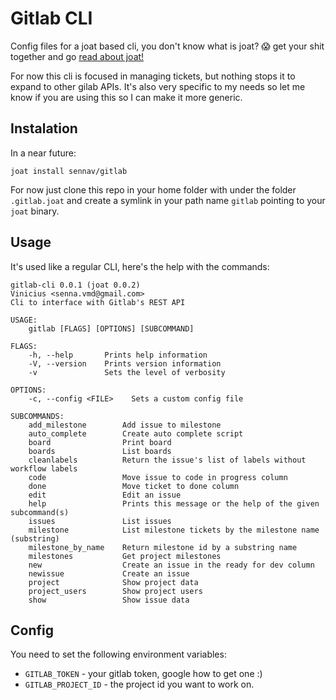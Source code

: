 # Gitlab CLI

Config files for a joat based cli, you don't know what is joat? 😱
get your shit together and go [read about joat!](https://github.com/sennav/joat)

For now this cli is focused in managing tickets, but nothing stops it to expand to other gilab APIs.
It's also very specific to my needs so let me know if you are using this so I can make it more generic.

## Instalation

In a near future:

```
joat install sennav/gitlab
```

For now just clone this repo in your home folder with under the folder `.gitlab.joat` and create a symlink in your path name `gitlab` pointing to your `joat` binary.

## Usage

It's used like a regular CLI, here's the help with the commands:

```
gitlab-cli 0.0.1 (joat 0.0.2)
Vinicius <senna.vmd@gmail.com>
Cli to interface with Gitlab's REST API

USAGE:
    gitlab [FLAGS] [OPTIONS] [SUBCOMMAND]

FLAGS:
    -h, --help       Prints help information
    -V, --version    Prints version information
    -v               Sets the level of verbosity

OPTIONS:
    -c, --config <FILE>    Sets a custom config file

SUBCOMMANDS:
    add_milestone        Add issue to milestone
    auto_complete        Create auto complete script
    board                Print board
    boards               List boards
    cleanlabels          Return the issue's list of labels without workflow labels
    code                 Move issue to code in progress column
    done                 Move ticket to done column
    edit                 Edit an issue
    help                 Prints this message or the help of the given subcommand(s)
    issues               List issues
    milestone            List milestone tickets by the milestone name (substring)
    milestone_by_name    Return milestone id by a substring name
    milestones           Get project milestones
    new                  Create an issue in the ready for dev column
    newissue             Create an issue
    project              Show project data
    project_users        Show project users
    show                 Show issue data

```

## Config

You need to set the following environment variables:
* `GITLAB_TOKEN` - your gitlab token, google how to get one :)
* `GITLAB_PROJECT_ID` - the project id you want to work on.
